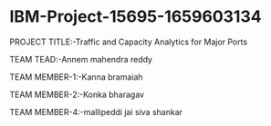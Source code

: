 # IBM-Project-15695-1659603134

PROJECT TITLE:-Traffic and Capacity Analytics for Major Ports

TEAM TEAD:-Annem mahendra reddy

TEAM MEMBER-1:-Kanna bramaiah

TEAM MEMBER-2:-Konka bharagav

TEAM MEMBER-4:-mallipeddi jai siva shankar

